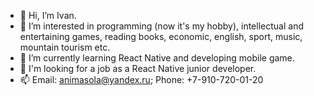- 👋 Hi, I’m Ivan.
- 👀 I’m interested in programming (now it's my hobby), intellectual and entertaining games, reading books, economic, english, sport, music, mountain tourism etc.
- 🌱 I’m currently learning React Native and developing mobile game.
- 💞️ I'm looking for a job as a React Native junior developer.
- 📫 Email: animasola@yandex.ru; Phone: +7-910-720-01-20

<!---
Anima-Sola/Anima-Sola is a ✨ special ✨ repository because its `README.md` (this file) appears on your GitHub profile.
You can click the Preview link to take a look at your changes.
--->

